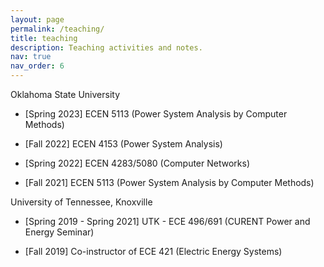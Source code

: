 ```yaml
---
layout: page
permalink: /teaching/
title: teaching
description: Teaching activities and notes.
nav: true
nav_order: 6
---
```


Oklahoma State University

- [Spring 2023]
  ECEN 5113 (Power System Analysis by Computer Methods)

- [Fall 2022]
  ECEN 4153 (Power System Analysis)

- [Spring 2022]
  ECEN 4283/5080 (Computer Networks)

- [Fall 2021]
  ECEN 5113 (Power System Analysis by Computer Methods)

University of Tennessee, Knoxville

- [Spring 2019 - Spring 2021]
  UTK - ECE 496/691 (CURENT Power and Energy Seminar)

- [Fall 2019]
  Co-instructor of ECE 421 (Electric Energy Systems)
